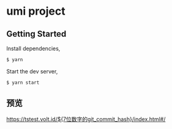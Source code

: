 # umi project

## Getting Started

Install dependencies,

```bash
$ yarn
```

Start the dev server,

```bash
$ yarn start
```

## 预览

https://tstest.volt.id/${7位数字的git_commit_hash}/index.html#/
